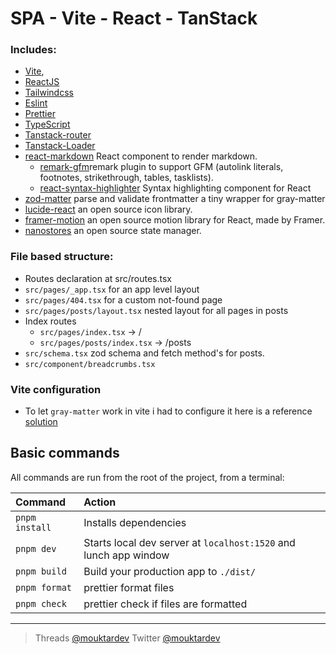 # SPA - Vite - React - TanStack

### Includes:

- [Vite](https://vitejs.dev),
- [ReactJS](https://reactjs.org)
- [Tailwindcss](https://tailwindcss.com)
- [Eslint](https://eslint.org)
- [Prettier](https://prettier.io)
- [TypeScript](https://www.typescriptlang.org)
- [Tanstack-router](https://tanstack.com/router/v1)
- [Tanstack-Loader](https://tanstack.com/)
- [react-markdown](https://github.com/remarkjs/react-markdown) React component to render markdown.
  - [remark-gfm](https://github.com/remarkjs/remark-gfm)remark plugin to support GFM (autolink literals, footnotes, strikethrough, tables, tasklists).
  - [react-syntax-highlighter](https://github.com/react-syntax-highlighter/react-syntax-highlighter) Syntax highlighting component for React
- [zod-matter](https://github.com/HiDeoo/zod-matter) parse and validate frontmatter a tiny wrapper for gray-matter
- [lucide-react](https://lucide.dev/) an open source icon library.
- [framer-motion](https://github.com/framer/motion) an open source motion library for React, made by Framer.
- [nanostores](https://github.com/nanostores/nanostores) an open source state manager.

### File based structure:

- Routes declaration at src/routes.tsx
- `src/pages/_app.tsx` for an app level layout
- `src/pages/404.tsx` for a custom not-found page
- `src/pages/posts/layout.tsx` nested layout for all pages in posts
- Index routes
  - `src/pages/index.tsx` → /
  - `src/pages/posts/index.tsx` → /posts
- `src/schema.tsx` zod schema and fetch method's for posts.
- `src/component/breadcrumbs.tsx`

### Vite configuration

- To let `gray-matter` work in vite i had to configure it here is a reference [solution](https://github.com/jonschlinkert/gray-matter/issues/143)

## Basic commands

All commands are run from the root of the project, from a terminal:

| Command        | Action                                                           |
| :------------- | :--------------------------------------------------------------- |
| `pnpm install` | Installs dependencies                                            |
| `pnpm dev`     | Starts local dev server at `localhost:1520` and lunch app window |
| `pnpm build`   | Build your production app to `./dist/`                           |
| `pnpm format`  | prettier format files                                            |
| `pnpm check`   | prettier check if files are formatted                            |

---

> Threads [@mouktardev](https://www.threads.net/@mouktardev) Twitter [@mouktardev](https://twitter.com/mouktardev)
